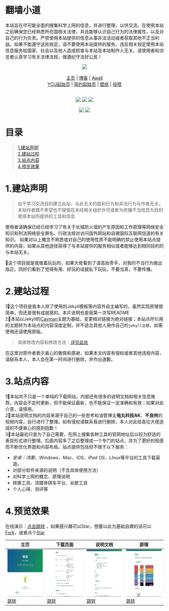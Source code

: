 # 翻墙小道
本站旨在尽可能全面的搜集科学上网的信息，并进行整理，以供交流。在使用本站之前确保您已经熟悉所在国相关法律，并且能够认识自己行为的法律属性，以及对自己的行为负责。严禁使用本站提供的信息从事非法活动或者获取其他不正当利益。如果不能遵守这些规定，请不要使用本站提供的服务。违反相关规定使用本站信息服务给国家、社会以及他人造成损害与本站及本站制作人无关。请使用者和浏览者认真学习有关法律法规，做遵纪守法好公民！
<!-- logo -->
<p align="center">
    <a href="https://wangcy.tk" alt="Wangcy Logo">
    <img src="https://www.notion.so/image/https%3A%2F%2Fs3-us-west-2.amazonaws.com%2Fsecure.notion-static.com%2F9896bb2e-d7f9-41ac-a4e6-5f9ac2d2f652%2FWCY%E7%9A%84%E4%B8%AA%E4%BA%BAlogo.png?table=block&id=e714d3e8-f158-486c-87e0-baa42b87f805" height="173"/></a>
</p>

<!--个人项目跳转页-->
<div align="center">
    <a href="https://wangcy.tk">主页</a> |
    <a href="https://blog.wangcy.cf/">博客</a> |
    <a href="https://wangcy.tk/wall">Awall</a> <br>
    <a href="https://ycu.wangcy.cf">YCU起始页</a> |
    <a href="https://sou.wangcy.tk">简约起始页</a> |
    <a href="https://wangcy.tk/Wallpaper">壁纸</a> |
    <a href="https://donate.wangcy.tk">投喂</a> 
</div>

<!--语言标识-->
<br>
<p align="center">
    <img src="https://img.shields.io/badge/Language%20-HTML-blue">
    <img src="https://img.shields.io/badge/Language%20-MarkDown-green">
    <a href="https://github.com/pages-themes/cayman" ><img src="https://img.shields.io/badge/theme-Jekyll-red"></a>
</p>

<!--语言切换-->
<p align="center">
    <a href="./CHN.md"><img src="https://img.shields.io/badge/%E8%AF%AD%E8%A8%80-%E4%B8%AD%E6%96%87-brightgreen"></a>
    <a href="./Eng.md"><img src="https://img.shields.io/badge/Language-English-brightgreen"></a>
</p>    
    
# 目录
> [1.建站声明](#1%E5%BB%BA%E7%AB%99%E5%A3%B0%E6%98%8E)<br>
> [2.建站过程](#2%E5%BB%BA%E7%AB%99%E8%BF%87%E7%A8%8B)<br>
> [3.站点内容](#3%E7%AB%99%E7%82%B9%E5%86%85%E5%AE%B9)<br>
> [4.预览效果](#4%E9%A2%84%E8%A7%88%E6%95%88%E6%9E%9C)

# 1.建站声明

> 出于学习交流目的建立此站，与此无关的盈利行为和非法行为与作者无关。
> 本站作者既不希望也不提倡在未经相关组织许可或者为传播不当信息为目的使用本站所提供的工具和信息<br>

使用者请确保已经已经学习了有关于长城防火墙的产生原因和工作原理等网络安全知识和刑法网络安全罪名、行政法规对访问国外网站和自建国际互联网信道的有关知识。
如果对以上概念不熟悉或对自己的使用性质不能明确的禁止使用本站点提供的内容，如果从其他途径获得了与本站提供的服务相似或者能够达到相同目的的与本站无关。<br>

🤣这个项目就是我做着玩玩的，如果大佬看到了请高抬贵手，对我的不当行为做出指正。同好们看到了觉得有用、好玩的话就私下玩玩，不要当真，不要传播。

# 2.建站过程

1⃣️这个项目是我本人除了使用的Jekyll模板等内容外自主编写的，虽然实现原理很简单，但还是很有成就感的。本片说明也是我第一次写README<br>
2⃣️本站以Jekyll的[Cayman](https://github.com/pages-themes/cayman)主题为基础，变更相对链接为绝对链接；本站点所引用的主题转为本站点的内容深度定制，并不适合其他人用作自己的```jekyll主题```，如需使用还请使用原版。<br>

> 具体修改内容和修改方法：[详见此处](https://github.com/wchenyi/cayman#readme)

在这里对原作者表示衷心的敬佩和感谢，如果本文内容有侵权或者其他违规内容，请联系本人，本人会在第一时间进行删除，并作出道歉。
    

# 3.站点内容

1⃣️本站并不只是一个单纯的下载网站，内部还有很多的说明文档和相关信息推荐。内容会不定时更新，但不能保证最新，也不能保证一定准确和有效；如果对此介意，请慎用。<br>
2⃣️本站说明文档的内容来源于自己的一些思考和油管博主**电丸科技AK**、**不良林**的视频内容，自行进行了整理。如有侵权请联系我进行删除，本人对此给各位大佬造成的不便衷心的感到抱歉！<br>
3⃣️本站最初只是为了自己需要，在网上搜集各种工具的官网地址后以较为舒适的表现形式进行整理。后面内容多了之后整理成一个专门的站点，并为了更好的观感而不断优化界面和内容布局。站点提供包括但不限于以下服务：<br>
- *安卓｜鸿蒙、Windows、Mac、IOS、iPad OS、LInux*等平台的工具下载渠道。
- 对部分软件来源的说明（不含具体使用方法）
- 对科学上网的概念、原理说明
- 转换工具、流媒体拼车平台、谷歌工具
- 个人心得、测评等

# 4.预览效果
在线演示：[点击跳转](https://wangcy.tk/wall) ，如果感兴趣可以Star，想要以此为基础自建的话可以[Fork](https://github.com/login?return_to=%2Fwchenyi%2Fwall)，或者点个[Star](https://github.com/login?return_to=%2Fwchenyi%2Fwall)

| 主页 | 下载页面 | 说明文档 | 原理 |
|--|--|--|--|
| <img src='./shortcuts/主页.png' height='150'/> [跳转](http://wangcy.tk/wall/)  | <img src='./shortcuts/软件下载.png' height='150'/> [跳转](http://wangcy.tk/wall/assets/Android) | <img src='./shortcuts/说明文档.png' height='150'/> [跳转](http://wangcy.tk/wall/assets/doc) | <img src='./shortcuts/原理内容.png' height='150'/> [跳转](http://wangcy.tk/wall/Awall/%E7%BD%91%E7%BB%9C%E7%9A%84%E6%A6%82%E5%BF%B5) |
